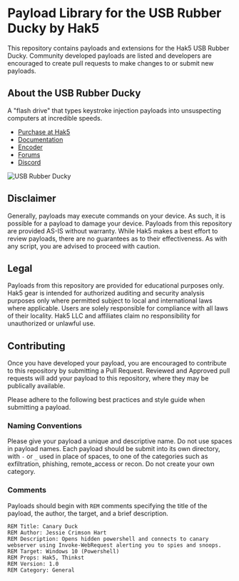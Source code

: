 # Payload Library for the USB Rubber Ducky by Hak5

This repository contains payloads and extensions for the Hak5 USB Rubber Ducky. Community developed payloads are listed and developers are encouraged to create pull requests to make changes to or submit new payloads.

## About the USB Rubber Ducky

A "flash drive" that types keystroke injection payloads into unsuspecting computers at incredible speeds.

-   [Purchase at Hak5](https://hak5.org/products/usb-rubber-ducky-deluxe "Purchase at Hak5")
-   [Documentation](https://help.hak5.org/usb-rubber-ducky-1/ "Documentation")
-   [Encoder](https://payloadstudio.hak5.org "Encoder")
-   [Forums](https://forums.hak5.org/forum/111-new-usb-rubber-ducky/ "Forums")
-   [Discord](https://hak5.org/discord "Discord")

![USB Rubber Ducky](https://cdn.shopify.com/s/files/1/0068/2142/products/rubber_ducky_300x.jpg)

## Disclaimer
Generally, payloads may execute commands on your device. As such, it is possible for a payload to damage your device. Payloads from this repository are provided AS-IS without warranty. While Hak5 makes a best effort to review payloads, there are no guarantees as to their effectiveness. As with any script, you are advised to proceed with caution.

## Legal
Payloads from this repository are provided for educational purposes only.  Hak5 gear is intended for authorized auditing and security analysis purposes only where permitted subject to local and international laws where applicable. Users are solely responsible for compliance with all laws of their locality. Hak5 LLC and affiliates claim no responsibility for unauthorized or unlawful use.

## Contributing
Once you have developed your payload, you are encouraged to contribute to this repository by submitting a Pull Request. Reviewed and Approved pull requests will add your payload to this repository, where they may be publically available.

Please adhere to the following best practices and style guide when submitting a payload.

### Naming Conventions
Please give your payload a unique and descriptive name. Do not use spaces in payload names. Each payload should be submit into its own directory, with `-` or `_` used in place of spaces, to one of the categories such as exfiltration, phishing, remote_access or recon. Do not create your own category.

### Comments
Payloads should begin with `REM` comments specifying the title of the payload, the author, the target, and a brief description.

    REM Title: Canary Duck
	REM Author: Jessie Crimson Hart
	REM Description: Opens hidden powershell and connects to canary webserver using Invoke-WebRequest alerting you to spies and snoops.
	REM Target: Windows 10 (Powershell)
	REM Props: Hak5, Thinkst
	REM Version: 1.0
	REM Category: General

